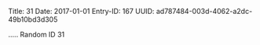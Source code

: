 Title: 31
Date: 2017-01-01
Entry-ID: 167
UUID: ad787484-003d-4062-a2dc-49b10bd3d305

.....
Random ID 31
